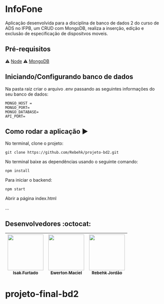 # InfoFone

Aplicação desenvolvida para a disciplina de banco de dados 2 do curso de ADS no IFPB, um CRUD com MongoDB, realiza a inserção, edição e exclusão de especificação de dispositvos moveis.

## Pré-requisitos

:warning: [Node](https://nodejs.org/en/download/)
:warning: [MongoDB](https://www.mongodb.com/pt-br)

## Iniciando/Configurando banco de dados

Na pasta raiz criar o arquivo .env passando as seguintes informações do seu banco de dados:

```
MONGO_HOST =
MONGO_PORT=
MONGO_DATABASE=
API_PORT=
```

## Como rodar a aplicação :arrow_forward:

No terminal, clone o projeto:

```
git clone https://github.com/Rebehk/projeto-bd2.git
```

No terminal baixe as dependências usando o seguinte comando:

```
npm install
```

Para iniciar o backend:

```
npm start
```

Abrir a página index.html

...

## Desenvolvedores :octocat:

| [<img src="https://avatars.githubusercontent.com/u/85362991?v=4" width=115><br><sub>Isak Furtado</sub>](https://github.com/zurckasi) | [<img src="https://avatars.githubusercontent.com/u/64111135?v=4" width=115><br><sub>Ewerton Maciel</sub>](https://github.com/ewertonmac) | [<img src="https://avatars.githubusercontent.com/u/60322853?v=4" width=115><br><sub>Rebehk Jordão</sub>](https://github.com/Rebehk) |
| :----------------------------------------------------------------------------------------------------------------------------------: | :--------------------------------------------------------------------------------------------------------------------------------------: | :---------------------------------------------------------------------------------------------------------------------------------: |
# projeto-final-bd2
